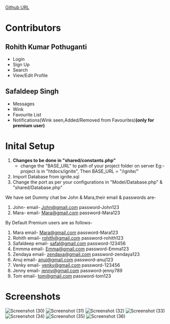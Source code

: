 [Github URL](https://github.com/SafaldeepSingh/DatingSite)
# Contributors
## Rohith Kumar Pothuganti
 - Login
 - Sign Up
 - Search
 - View/Edit Profile
## Safaldeep Singh
 - Messages
 - Wink
 - Favourite List
 - Notifications(Wink seen,Added/Removed from Favourites)**(only for premium user)**

# Inital Setup 
1. **Changes to be done in "shared/constants.php"** 
   - change the "BASE_URL" to path of your project folder on server
       Eg:- project is in "htdocs/ignite", Then BASE_URL = "/ignite/"
2. Import Database from ignite.sql
3. Change the port as per your configurations in "Model/Database.php" & "shared/Database.php"

We have set Dummy chat bw John & Mara,their email & passwords are-
1. John-	email- John@gmail.com	password-John123
2. Mara-	email- Mara@gmail.com	password-Mara123

By Default Premium users are as follows-
1. Mara		email- Mara@gmail.com		password-Mara123
2. Rohith		email- rohith@gmail.com	password-rohith123		
3. Safaldeep	email- safal@gmail.com	password-123456
4. Emmma		email- Emma@gmail.com		password-Emma123
5. Zendaya		email- zendaya@gmail.com	password-zendaya123	
6. Anuj 		email- anuj@gmail.com		password-anuj123
7. Venky 		email- venky@gmail.com	password-123456
8. Jenny		email- jenny@gmail.com	password-jenny789
9. Tom 		email- tom@gmail.com		password-tom123

# Screenshots

![Screenshot (30)](https://user-images.githubusercontent.com/89362925/144662239-de5060e2-dd46-4338-8650-8dda5fb9e916.png)
![Screenshot (31)](https://user-images.githubusercontent.com/89362925/144662241-8d7bac31-7fb0-42a9-8a25-8fb917e76960.png)
![Screenshot (32)](https://user-images.githubusercontent.com/89362925/144662243-4ab3bfb1-f987-46bc-97b2-273b972f6bcc.png)
![Screenshot (33)](https://user-images.githubusercontent.com/89362925/144662245-71bcd4e3-2459-4602-831b-af7b6758f8e5.png)
![Screenshot (34)](https://user-images.githubusercontent.com/89362925/144662247-4d266d34-0a5e-4d6d-b1b9-9ebd19270b43.png)
![Screenshot (35)](https://user-images.githubusercontent.com/89362925/144662249-de9b4abe-0c3c-4546-a316-12243134c8e8.png)
![Screenshot (36)](https://user-images.githubusercontent.com/89362925/144662250-5aedb04a-a862-48cf-b8d8-74756592e89f.png)

 
